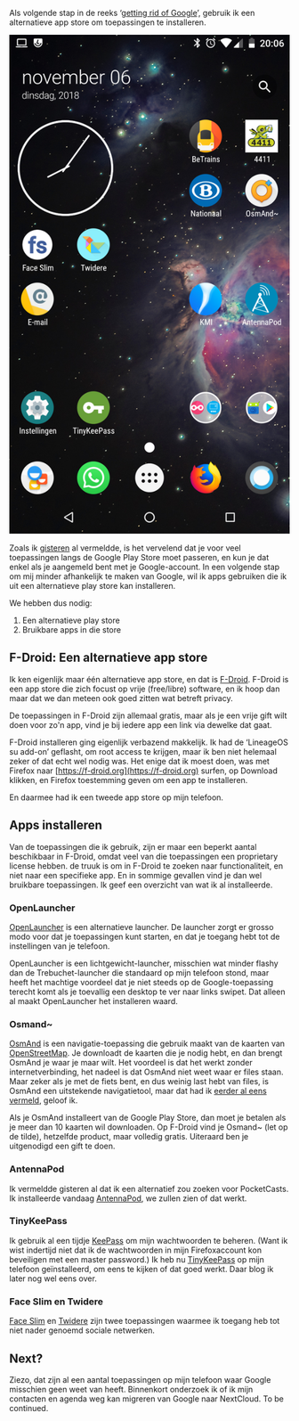 <!--
.. title: Apps: F-Droid to the rescue
.. slug: apps-f-droid-to-the-rescue
.. date: 2018-11-06 20:09:53 UTC+01:00
.. tags: google, grog, privacy, android
.. category: 
.. link: 
.. description: Probeer eens een alternatieve app store.
.. type: text
-->

Als volgende stap in de reeks &lsquo;[getting rid of
Google](/categories/grog/)&rsquo;, gebruik ik een 
alternatieve app store om toepassingen te installeren.

![my LinageOS desktop](/galleries/grog/desktop.png)

<!-- TEASER_END -->

Zoals ik [gisteren](/posts/getting-rid-of-google/) al vermeldde, is het vervelend
dat je voor veel toepassingen langs de Google Play Store moet passeren, en kun je
dat enkel als je aangemeld bent met je Google-account.
In een volgende stap om mij minder afhankelijk te maken van Google, wil ik apps
gebruiken die ik uit een alternatieve play store kan installeren.

We hebben dus nodig:

1. Een alternatieve play store
2. Bruikbare apps in die store

## F-Droid: Een alternatieve app store

Ik ken eigenlijk maar één alternatieve app store, en dat is
[F-Droid](https://f-droid.org). F-Droid is een app store die zich focust op vrije
(free/libre) software, en ik hoop dan maar dat we dan meteen ook goed zitten wat
betreft privacy.

De toepassingen in F-Droid zijn allemaal gratis, maar als je een vrije gift wilt
doen voor zo'n app, vind je bij iedere app een link via dewelke dat gaat.

F-Droid installeren ging eigenlijk verbazend makkelijk. Ik had de &lsquo;LineageOS su
add-on&rsquo; geflasht, om root access te krijgen, maar ik ben niet helemaal zeker of
dat echt wel nodig was. Het enige dat ik moest doen, was met Firefox naar
[https://f-droid.org](https://f-droid.org) surfen, op Download klikken, en
Firefox toestemming geven om een app te installeren.

En daarmee had ik een tweede app store op mijn telefoon.

## Apps installeren

Van de toepassingen die ik gebruik, zijn er maar een beperkt aantal beschikbaar
in F-Droid, omdat veel van die toepassingen een proprietary license hebben.
de truuk is om in F-Droid te zoeken naar functionaliteit, en niet naar een
specifieke app. En in sommige gevallen vind je dan wel bruikbare toepassingen. Ik
geef een overzicht van wat ik al installeerde.

### OpenLauncher

[OpenLauncher](https://github.com/OpenLauncherTeam/openlauncher) is een
alternatieve launcher. De launcher zorgt er grosso modo voor dat je toepassingen
kunt starten, en dat je toegang hebt tot de instellingen van je telefoon.

OpenLauncher is een lichtgewicht-launcher, misschien wat minder flashy dan de
Trebuchet-launcher die standaard op mijn telefoon stond, maar heeft het machtige
voordeel dat je niet steeds op de Google-toepassing terecht komt als je toevallig
een desktop te ver naar links swipet. Dat alleen al maakt OpenLauncher het
installeren waard.

### Osmand~

[OsmAnd](https://osmand.net/) is een navigatie-toepassing die gebruik maakt van
de kaarten van [OpenStreetMap](https://www.openstreetmap.org/). Je downloadt de
kaarten die je nodig hebt, en dan brengt OsmAnd je waar je maar wilt. Het
voordeel is dat het werkt zonder internetverbinding, het nadeel is dat OsmAnd
niet weet waar er files staan. Maar zeker als je met de fiets bent, en dus weinig
last hebt van files, is OsmAnd een uitstekende navigatietool, maar dat had ik
[eerder al eens vermeld](/posts/old/node-210/), geloof ik.

Als je OsmAnd installeert van de Google Play Store, dan moet je betalen als je meer
dan 10 kaarten wil downloaden. Op F-Droid vind je Osmand~ (let op de tilde),
hetzelfde product, maar volledig gratis. Uiteraard ben je uitgenodigd een gift te
doen.

### AntennaPod

Ik vermeldde gisteren al dat ik een alternatief zou zoeken voor PocketCasts. Ik
installeerde vandaag [AntennaPod](https://antennapod.org/), we zullen zien of dat
werkt.

### TinyKeePass

Ik gebruik al een tijdje [KeePass](https://keepass.info/) om mijn wachtwoorden te
beheren. (Want ik wist indertijd niet dat ik de wachtwoorden in mijn
Firefoxaccount kon beveiligen met een master password.) Ik heb nu 
[TinyKeePass](https://github.com/sorz/TinyKeePass) op mijn telefoon
geïnstalleerd, om eens te kijken of dat goed werkt. Daar blog ik later
nog wel eens over.

### Face Slim en Twidere

[Face Slim](https://github.com/indywidualny/FaceSlim) en
[Twidere](https://github.com/TwidereProject/Twidere-Android) zijn twee
toepassingen waarmee ik toegang heb tot niet nader genoemd sociale netwerken.

## Next?

Ziezo, dat zijn al een aantal toepassingen op mijn telefoon waar Google misschien
geen weet van heeft. Binnenkort onderzoek ik of ik mijn contacten en agenda weg
kan migreren van Google naar NextCloud. To be continued.


